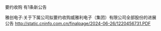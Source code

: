 要约收购 有1条新公告 

雅创电子:关于下属公司拟要约收购威雅利电子（集团）有限公司全部股份的进展公告 http://static.cninfo.com.cn/finalpage/2024-06-26/1220456731.PDF 

